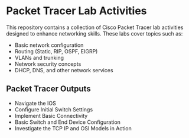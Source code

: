 # Packet Tracer Lab Activities

This repository contains a collection of Cisco Packet Tracer lab activities designed to enhance networking skills. These labs cover topics such as:

- Basic network configuration
- Routing (Static, RIP, OSPF, EIGRP)
- VLANs and trunking
- Network security concepts
- DHCP, DNS, and other network services

## Packet Tracer Outputs

- Navigate the IOS
- Configure Initial Switch Settings
- Implement Basic Connectivity
- Basic Switch and End Device Configuration
- Investigate the TCP IP and OSI Models in Action